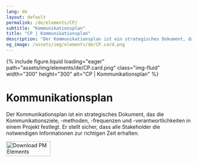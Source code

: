 ```yaml
---
lang: de
layout: default
permalink: /de/elements/CP/
subtitle: "Kommunikationsplan"
title: "CP | Kommunikationsplan"
description: "Der Kommunikationsplan ist ein strategisches Dokument, das die Kommunikationsziele, -methoden, -frequenzen und -verantwortlichkeiten in einem Projekt festlegt. Er stellt sicher, dass alle Stakeholder die notwendigen Informationen zur richtigen Zeit erhalten."
og_image: /assets/img/elements/de/CP.card.png
---
```


{% include figure.liquid loading="eager" path="assets/img/elements/de/CP.card.png" class="img-fluid" width="300" height="300" alt="CP | Kommunikationsplan" %}

# Kommunikationsplan

Der Kommunikationsplan ist ein strategisches Dokument, das die Kommunikationsziele, -methoden, -frequenzen und -verantwortlichkeiten in einem Projekt festlegt. Er stellt sicher, dass alle Stakeholder die notwendigen Informationen zur richtigen Zeit erhalten.

<a href="https://apps.apple.com/app/apple-store/id6738084498?pt=127441684&ct=website&mt=8">
  <img src="{{ "assets/img/en/appstore.png" | relative_url }}" width="120" height="40" alt="Download PM Elements">
</a>
